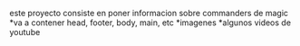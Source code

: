 este proyecto consiste en poner informacion sobre commanders de magic
*va a contener head, footer, body, main, etc
*imagenes
*algunos videos de youtube 